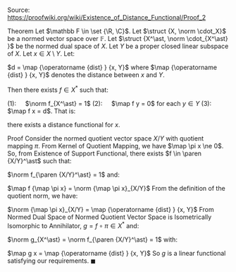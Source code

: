 # 

Source: https://proofwiki.org/wiki/Existence_of_Distance_Functional/Proof_2

Theorem
Let $\mathbb F \in \set {\R, \C}$. 
Let $\struct {X, \norm \cdot_X}$ be a normed vector space over $\mathbb F$.
Let $\struct {X^\ast, \norm \cdot_{X^\ast} }$ be the normed dual space of $X$. 
Let $Y$ be a proper closed linear subspace of $X$. 
Let $x \in X \setminus Y$.
Let:

$d = \map {\operatorname {dist} } {x, Y}$
where $\map {\operatorname {dist} } {x, Y}$ denotes the distance between $x$ and $Y$.

Then there exists $f \in X^\ast$ such that:

$(1): \quad$ $\norm f_{X^\ast} = 1$
$(2): \quad$ $\map f y = 0$ for each $y \in Y$
$(3): \quad$ $\map f x = d$.
That is: 

there exists a distance functional for $x$.


Proof
Consider the normed quotient vector space $X/Y$ with quotient mapping $\pi$.
From Kernel of Quotient Mapping, we have $\map \pi x \ne 0$. 
So, from Existence of Support Functional, there exists $f \in \paren {X/Y}^\ast$ such that: 

$\norm f_{\paren {X/Y}^\ast} = 1$
and:

$\map f {\map \pi x} = \norm {\map \pi x}_{X/Y}$
From the definition of the quotient norm, we have: 

$\norm {\map \pi x}_{X/Y} = \map {\operatorname {dist} } {x, Y}$
From Normed Dual Space of Normed Quotient Vector Space is Isometrically Isomorphic to Annihilator, $g = f \circ \pi \in X^\ast$ and: 

$\norm g_{X^\ast} = \norm f_{\paren {X/Y}^\ast} = 1$
with: 

$\map g x = \map {\operatorname {dist} } {x, Y}$
So $g$ is a linear functional satisfying our requirements.
$\blacksquare$





